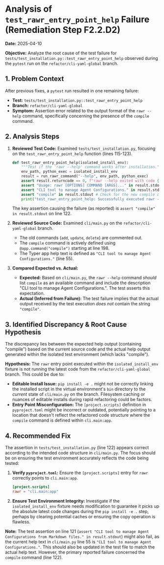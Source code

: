 # Analysis of `test_rawr_entry_point_help` Failure (Remediation Step F2.2.D2)

**Date:** 2025-04-10

**Objective:** Analyze the root cause of the test failure for `tests/test_installation.py::test_rawr_entry_point_help` observed during the `pytest` run on the `refactor/cli-yaml-global` branch.

## 1. Problem Context

After previous fixes, a `pytest` run resulted in one remaining failure:
- **Test:** `tests/test_installation.py::test_rawr_entry_point_help`
- **Branch:** `refactor/cli-yaml-global`
- **Symptom:** Assertion error related to the output format of the `rawr --help` command, specifically concerning the presence of the `compile` command.

## 2. Analysis Steps

1.  **Reviewed Test Code:** Examined `tests/test_installation.py`, focusing on the `test_rawr_entry_point_help` function (lines 115-123).
    ```python
    def test_rawr_entry_point_help(isolated_install_env):
        """Test if the 'rawr --help' command works after installation."""
        env_path, python_exec = isolated_install_env
        result = run_rawr_command("--help", env_path, python_exec)
        assert result.returncode == 0, f"rawr --help exited with code {result.returncode}"
        assert "Usage: rawr [OPTIONS] COMMAND [ARGS]..." in result.stdout, "'Usage:' string not found in rawr --help output."
        assert "CLI tool to manage Agent Configurations." in result.stdout # Check for description (Note: Original test had slightly different description)
        assert "compile" in result.stdout # Check for the new compile command
        print("test_rawr_entry_point_help: Successfully executed rawr --help.")
    ```
    The key assertion causing the failure (as reported) is `assert "compile" in result.stdout` on line 122.

2.  **Reviewed Source Code:** Examined `cli/main.py` on the `refactor/cli-yaml-global` branch.
    - The old commands (`add`, `update`, `delete`) are commented out.
    - The `compile` command is actively defined using `@app.command("compile")` starting at line 198.
    - The Typer app help text is defined as `"CLI tool to manage Agent Configurations."` (line 55).

3.  **Compared Expected vs. Actual:**
    - **Expected:** Based on `cli/main.py`, the `rawr --help` command *should* list `compile` as an available command and include the description "CLI tool to manage Agent Configurations.". The test asserts this expectation.
    - **Actual (Inferred from Failure):** The test failure implies that the actual output received by the test execution *does not* contain the string `"compile"`.

## 3. Identified Discrepancy & Root Cause Hypothesis

The discrepancy lies between the expected help output (containing "compile") based on the current source code and the actual help output generated within the isolated test environment (which lacks "compile").

**Hypothesis:** The `rawr` entry point executed within the `isolated_install_env` fixture is not running the latest code from the `refactor/cli-yaml-global` branch. This could be due to:

*   **Editable Install Issue:** `pip install -e .` might not be correctly linking the installed script in the virtual environment's `bin` directory to the *current* state of `cli/main.py` on the branch. Filesystem caching or nuances of editable installs during rapid refactoring could be factors.
*   **Entry Point Misconfiguration:** The `[project.scripts]` definition in `pyproject.toml` might be incorrect or outdated, potentially pointing to a location that doesn't reflect the refactored code structure where the `compile` command is defined within `cli.main:app`.

## 4. Recommended Fix

The assertion in `tests/test_installation.py` (line 122) appears correct according to the intended code structure in `cli/main.py`. The focus should be on ensuring the test environment accurately reflects the code being tested:

1.  **Verify `pyproject.toml`:** Ensure the `[project.scripts]` entry for `rawr` correctly points to `cli.main:app`.
    ```toml
    [project.scripts]
    rawr = "cli.main:app"
    ```
2.  **Ensure Test Environment Integrity:** Investigate if the `isolated_install_env` fixture needs modification to guarantee it picks up the absolute latest code changes during the `pip install -e .` step, perhaps by clearing potential caches or ensuring the copy operation is flawless.

**Note:** The test assertion on line 121 (`assert "CLI tool to manage Agent Configurations from Markdown files." in result.stdout`) might also fail, as the current help text in `cli/main.py` line 55 is `"CLI tool to manage Agent Configurations."`. This should also be updated in the test file to match the actual help text. However, the primary reported failure concerned the `compile` command (line 122).